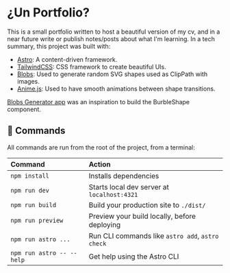 # ¿Un Portfolio?

This is a small portfolio written to host a beautiful version of my cv, and in a near future write or publish notes/posts about what I'm learning. In a tech summary, this project was built with:

- [Astro](https://astro.build/): A content-driven framework.
- [TailwindCSS](https://tailwindcss.com/): CSS framework to create beautiful UIs.
- [Blobs](https://blobs.dev/): Used to generate random SVG shapes used as ClipPath with images.
- [Anime.js](https://animejs.com/): Used to have smooth animations between shape transitions.

[Blobs Generator app](https://lokesh-coder.github.io/blobs.app/) was an inspiration to build the BurbleShape component.

## 🧞 Commands

All commands are run from the root of the project, from a terminal:

| Command                   | Action                                           |
| :------------------------ | :----------------------------------------------- |
| `npm install`             | Installs dependencies                            |
| `npm run dev`             | Starts local dev server at `localhost:4321`      |
| `npm run build`           | Build your production site to `./dist/`          |
| `npm run preview`         | Preview your build locally, before deploying     |
| `npm run astro ...`       | Run CLI commands like `astro add`, `astro check` |
| `npm run astro -- --help` | Get help using the Astro CLI                     |
